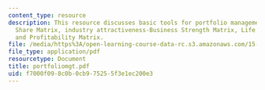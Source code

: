 ```yaml
---
content_type: resource
description: This resource discusses basic tools for portfolio management - Growth
  Share Matrix, industry attractiveness-Business Strength Matrix, Life Cycle Matrix,
  and Profitability Matrix.
file: /media/https%3A/open-learning-course-data-rc.s3.amazonaws.com/15-904-strategic-management-ii-fall-2005/f7000f098c0b0cb975255f3e1ec200e3_portfoliomgt.pdf
file_type: application/pdf
resourcetype: Document
title: portfoliomgt.pdf
uid: f7000f09-8c0b-0cb9-7525-5f3e1ec200e3
---
```

